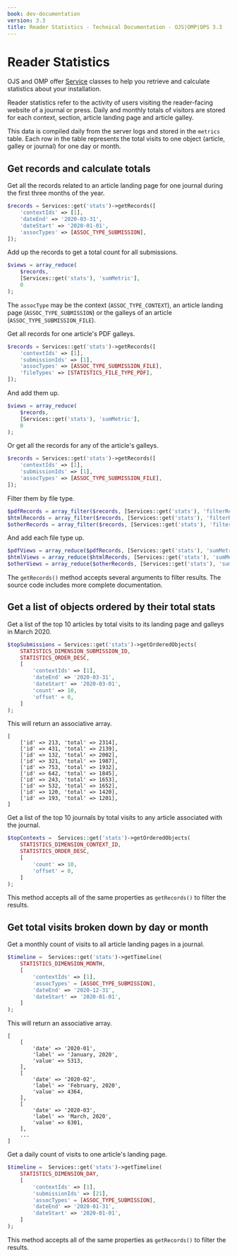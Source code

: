 ```yaml
---
book: dev-documentation
version: 3.3
title: Reader Statistics - Technical Documentation - OJS|OMP|OPS 3.3
---
```


# Reader Statistics

OJS and OMP offer [Service](architecture-services.md) classes to help you retrieve and calculate statistics about your installation.

Reader statistics refer to the activity of users visiting the reader-facing website of a journal or press. Daily and monthly totals of visitors are stored for each context, section, article landing page and article galley.

This data is compiled daily from the server logs and stored in the `metrics` table. Each row in the table represents the total visits to one object (article, galley or journal) for one day or month.

## Get records and calculate totals

Get all the records related to an article landing page for one journal during the first three months of the year.

```php
$records = Services::get('stats')->getRecords([
    'contextIds' => [1],
    'dateEnd' => '2020-03-31',
    'dateStart' => '2020-01-01',
    'assocTypes' => [ASSOC_TYPE_SUBMISSION],
]);
```

Add up the records to get a total count for all submissions.

```php
$views = array_reduce(
    $records,
    [Services::get('stats'), 'sumMetric'],
    0
);
```

The `assocType` may be the context (`ASSOC_TYPE_CONTEXT`), an article landing page (`ASSOC_TYPE_SUBMISSION`) or the galleys of an article (`ASSOC_TYPE_SUBMISSION_FILE`).

Get all records for one article's PDF galleys.

```php
$records = Services::get('stats')->getRecords([
    'contextIds' => [1],
    'submissionIds' => [1],
    'assocTypes' => [ASSOC_TYPE_SUBMISSION_FILE],
    'fileTypes' => [STATISTICS_FILE_TYPE_PDF],
]);
```

And add them up.

```php
$views = array_reduce(
    $records,
    [Services::get('stats'), 'sumMetric'],
    0
);
```

Or get all the records for any of the article's galleys.

```php
$records = Services::get('stats')->getRecords([
    'contextIds' => [1],
    'submissionIds' => [1],
    'assocTypes' => [ASSOC_TYPE_SUBMISSION_FILE],
]);
```

Filter them by file type.

```php
$pdfRecords = array_filter($records, [Services::get('stats'), 'filterRecordPdf']);
$htmlRecords = array_filter($records, [Services::get('stats'), 'filterRecordHtml']);
$otherRecords = array_filter($records, [Services::get('stats'), 'filterRecordOther']);
```

And add each file type up.

```php
$pdfViews = array_reduce($pdfRecords, [Services::get('stats'), 'sumMetric'], 0);
$htmlViews = array_reduce($htmlRecords, [Services::get('stats'), 'sumMetric'], 0);
$otherViews = array_reduce($otherRecords, [Services::get('stats'), 'sumMetric'], 0);
```

The `getRecords()` method accepts several arguments to filter results. The source code includes more complete documentation.

## Get a list of objects ordered by their total stats

Get a list of the top 10 articles by total visits to its landing page and galleys in March 2020.

```php
$topSubmissions = Services::get('stats')->getOrderedObjects(
    STATISTICS_DIMENSION_SUBMISSION_ID,
    STATISTICS_ORDER_DESC,
    [
        'contextIds' => [1],
        'dateEnd' => '2020-03-31',
        'dateStart' => '2020-03-01',
        'count' => 10,
        'offset' = 0,
    ]
);
```

This will return an associative array.

```
[
    ['id' => 213, 'total' => 2314],
    ['id' => 431, 'total' => 2139],
    ['id' => 132, 'total' => 2002],
    ['id' => 321, 'total' => 1987],
    ['id' => 753, 'total' => 1932],
    ['id' => 642, 'total' => 1845],
    ['id' => 243, 'total' => 1653],
    ['id' => 532, 'total' => 1652],
    ['id' => 120, 'total' => 1420],
    ['id' => 193, 'total' => 1201],
]
```

Get a list of the top 10 journals by total visits to any article associated with the journal.

```php
$topContexts =  Services::get('stats')->getOrderedObjects(
    STATISTICS_DIMENSION_CONTEXT_ID,
    STATISTICS_ORDER_DESC,
    [
        'count' => 10,
        'offset' = 0,
    ]
);
```

This method accepts all of the same properties as `getRecords()` to filter the results.

## Get total visits broken down by day or month

Get a monthly count of visits to all article landing pages in a journal.

```php
$timeline =  Services::get('stats')->getTimeline(
    STATISTICS_DIMENSION_MONTH,
    [
        'contextIds' => [1],
        'assocTypes' = [ASSOC_TYPE_SUBMISSION],
        'dateEnd' => '2020-12-31',
        'dateStart' => '2020-01-01',
    ]
);
```

This will return an associative array.

```
[
    [
        'date' => '2020-01',
        'label' => 'January, 2020',
        'value' => 5313,
    ],
    [
        'date' => '2020-02',
        'label' => 'February, 2020',
        'value' => 4364,
    ],
    [
        'date' => '2020-03',
        'label' => 'March, 2020',
        'value' => 6301,
    ],
    ...
]
```

Get a daily count of visits to one article's landing page.

```php
$timeline =  Services::get('stats')->getTimeline(
    STATISTICS_DIMENSION_DAY,
    [
        'contextIds' => [1],
        'submissionIds' => [21],
        'assocTypes' = [ASSOC_TYPE_SUBMISSION],
        'dateEnd' => '2020-01-31',
        'dateStart' => '2020-01-01',
    ]
);
```

This method accepts all of the same properties as `getRecords()` to filter the results.
